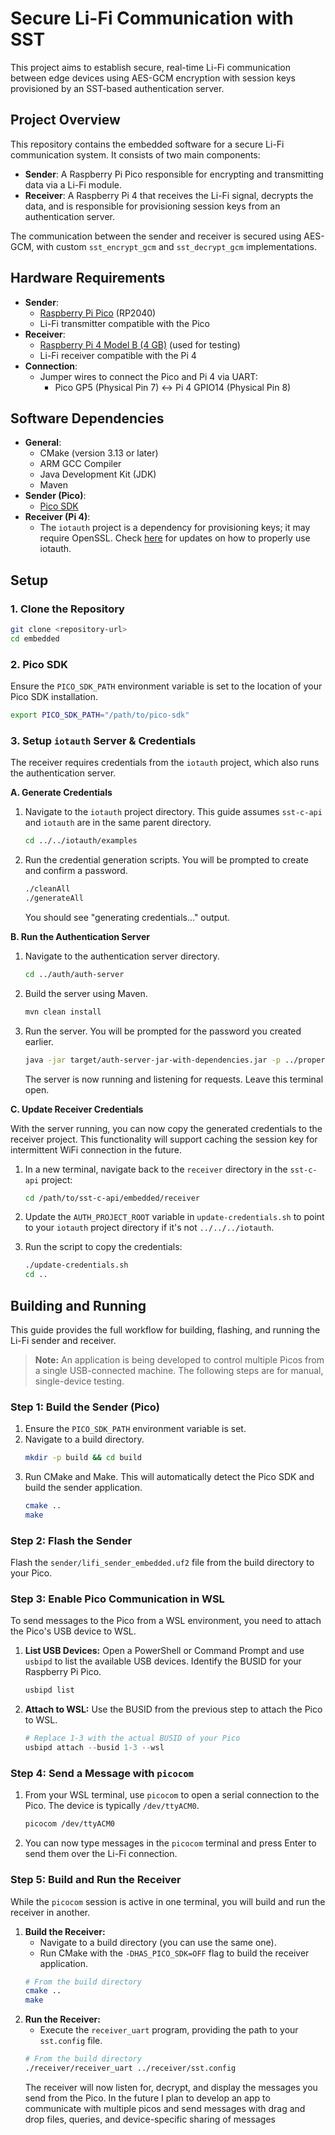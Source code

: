 # Secure Li-Fi Communication with SST

This project aims to establish secure, real-time Li-Fi communication between edge devices using AES-GCM encryption with session keys provisioned by an SST-based authentication server.

## Project Overview

This repository contains the embedded software for a secure Li-Fi communication system. It consists of two main components:

*   **Sender**: A Raspberry Pi Pico responsible for encrypting and transmitting data via a Li-Fi module.
*   **Receiver**: A Raspberry Pi 4 that receives the Li-Fi signal, decrypts the data, and is responsible for provisioning session keys from an authentication server.

The communication between the sender and receiver is secured using AES-GCM, with custom `sst_encrypt_gcm` and `sst_decrypt_gcm` implementations.

## Hardware Requirements

*   **Sender**:
    *   [Raspberry Pi Pico](https://www.sparkfun.com/raspberry-pi-pico.html?src=raspberrypi) (RP2040)
    *   Li-Fi transmitter compatible with the Pico
*   **Receiver**:
    *   [Raspberry Pi 4 Model B (4 GB)](https://www.sparkfun.com/raspberry-pi-4-model-b-4-gb.html?src=raspberrypi) (used for testing)
    *   Li-Fi receiver compatible with the Pi 4
*   **Connection**:
    *   Jumper wires to connect the Pico and Pi 4 via UART:
        *   Pico GP5 (Physical Pin 7) <-> Pi 4 GPIO14 (Physical Pin 8)

## Software Dependencies

*   **General**:
    *   CMake (version 3.13 or later)
    *   ARM GCC Compiler
    *   Java Development Kit (JDK)
    *   Maven
*   **Sender (Pico)**:
    *   [Pico SDK](https://github.com/raspberrypi/pico-sdk)
*   **Receiver (Pi 4)**:
    * The `iotauth` project is a dependency for provisioning keys; it may require OpenSSL. Check [here](https://github.com/iotauth/iotauth) for updates on how to properly use iotauth.
## Setup

### 1. Clone the Repository

```bash
git clone <repository-url>
cd embedded
```

### 2. Pico SDK

Ensure the `PICO_SDK_PATH` environment variable is set to the location of your Pico SDK installation.

```bash
export PICO_SDK_PATH="/path/to/pico-sdk"
```

### 3. Setup `iotauth` Server & Credentials

The receiver requires credentials from the `iotauth` project, which also runs the authentication server.

**A. Generate Credentials**

1.  Navigate to the `iotauth` project directory. This guide assumes `sst-c-api` and `iotauth` are in the same parent directory.

    ```bash
    cd ../../iotauth/examples
    ```
2.  Run the credential generation scripts. You will be prompted to create and confirm a password.

    ```bash
    ./cleanAll
    ./generateAll
    ```
    You should see "generating credentials..." output.

**B. Run the Authentication Server**

1.  Navigate to the authentication server directory.

    ```bash
    cd ../auth/auth-server
    ```
2.  Build the server using Maven.

    ```bash
    mvn clean install
    ```
3.  Run the server. You will be prompted for the password you created earlier.

    ```bash
    java -jar target/auth-server-jar-with-dependencies.jar -p ../properties/exampleAuth101.properties
    ```
    The server is now running and listening for requests. Leave this terminal open.

**C. Update Receiver Credentials**

With the server running, you can now copy the generated credentials to the receiver project. This functionality will support caching the session key for intermittent WiFi connection in the future.

1.  In a new terminal, navigate back to the `receiver` directory in the `sst-c-api` project:

    ```bash
    cd /path/to/sst-c-api/embedded/receiver
    ```
2.  Update the `AUTH_PROJECT_ROOT` variable in `update-credentials.sh` to point to your `iotauth` project directory if it's not `../../../iotauth`.
3.  Run the script to copy the credentials:

    ```bash
    ./update-credentials.sh
    cd ..
    ```

## Building and Running

This guide provides the full workflow for building, flashing, and running the Li-Fi sender and receiver.

> **Note:** An application is being developed to control multiple Picos from a single USB-connected machine. The following steps are for manual, single-device testing.

### Step 1: Build the Sender (Pico)

1.  Ensure the `PICO_SDK_PATH` environment variable is set.
2.  Navigate to a build directory.
    ```bash
    mkdir -p build && cd build
    ```
3.  Run CMake and Make. This will automatically detect the Pico SDK and build the sender application.
    ```bash
    cmake ..
    make
    ```

### Step 2: Flash the Sender

Flash the `sender/lifi_sender_embedded.uf2` file from the build directory to your Pico.

### Step 3: Enable Pico Communication in WSL

To send messages to the Pico from a WSL environment, you need to attach the Pico's USB device to WSL.

1.  **List USB Devices:** Open a PowerShell or Command Prompt and use `usbipd` to list the available USB devices. Identify the BUSID for your Raspberry Pi Pico.
    ```powershell
    usbipd list
    ```
2.  **Attach to WSL:** Use the BUSID from the previous step to attach the Pico to WSL.
    ```powershell
    # Replace 1-3 with the actual BUSID of your Pico
    usbipd attach --busid 1-3 --wsl
    ```

### Step 4: Send a Message with `picocom`

1.  From your WSL terminal, use `picocom` to open a serial connection to the Pico. The device is typically `/dev/ttyACM0`.
    ```bash
    picocom /dev/ttyACM0
    ```
2.  You can now type messages in the `picocom` terminal and press Enter to send them over the Li-Fi connection.

### Step 5: Build and Run the Receiver

While the `picocom` session is active in one terminal, you will build and run the receiver in another.

1.  **Build the Receiver:**
    -   Navigate to a build directory (you can use the same one).
    -   Run CMake with the `-DHAS_PICO_SDK=OFF` flag to build the receiver application.
    ```bash
    # From the build directory
    cmake ..
    make
    ```
2.  **Run the Receiver:**
    -   Execute the `receiver_uart` program, providing the path to your `sst.config` file.
    ```bash
    # From the build directory
    ./receiver/receiver_uart ../receiver/sst.config
    ```
    The receiver will now listen for, decrypt, and display the messages you send from the Pico.
    In the future I plan to develop an app to communicate with multiple picos and send messages with drag and drop files, queries, and device-specific sharing of messages
